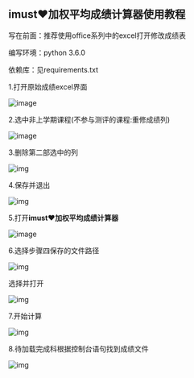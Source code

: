 ##                                             **imust♥加权平均成绩计算器**使用教程

写在前面：推荐使用office系列中的excel打开修改成绩表

编写环境：python 3.6.0

依赖库：见requirements.txt

1.打开原始成绩excel界面

 ![image](https://github.com/aiyouwoqudi/Sample_picture/blob/master/%E5%8A%A0%E6%9D%83/clip_image004.jpg)

2.选中非上学期课程(不参与测评的课程:重修成绩列)

![image](https://github.com/aiyouwoqudi/Sample_picture/blob/master/%E5%8A%A0%E6%9D%83/clip_image002.jpg)

3.删除第二部选中的列

![img]()

4.保存并退出

![img](https://github.com/aiyouwoqudi/Sample_picture/blob/master/%E5%8A%A0%E6%9D%83/clip_image006.jpg)


 

 

5.打开**imust♥加权平均成绩计算器**

![image](https://github.com/aiyouwoqudi/Sample_picture/blob/master/%E5%8A%A0%E6%9D%83/1588914973823.png)

6.选择步骤四保存的文件路径

![img](https://github.com/aiyouwoqudi/Sample_picture/blob/master/%E5%8A%A0%E6%9D%83/clip_image008.jpg)

选择并打开

![img](https://github.com/aiyouwoqudi/Sample_picture/blob/master/%E5%8A%A0%E6%9D%83/clip_image010.jpg)

 

7.开始计算

![img](https://github.com/aiyouwoqudi/Sample_picture/blob/master/%E5%8A%A0%E6%9D%83/clip_image012.jpg)

8.待加载完成科根据控制台语句找到成绩文件

![img](https://github.com/aiyouwoqudi/Sample_picture/blob/master/%E5%8A%A0%E6%9D%83/clip_image014.jpg)
